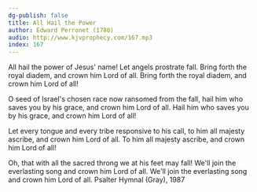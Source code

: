 ```yaml
---
dg-publish: false
title: All Hail the Power
author: Edward Perronet (1780)
audio: http://www.kjvprophecy.com/167.mp3
index: 167
---
```


All hail the power of Jesus' name!
Let angels prostrate fall.
Bring forth the royal diadem,
and crown him Lord of all.
Bring forth the royal diadem,
and crown him Lord of all!

O seed of Israel's chosen race
now ransomed from the fall,
hail him who saves you by his grace,
and crown him Lord of all.
Hail him who saves you by his grace,
and crown him Lord of all!

Let every tongue and every tribe
responsive to his call,
to him all majesty ascribe,
and crown him Lord of all.
To him all majesty ascribe,
and crown him Lord of all!

Oh, that with all the sacred throng
we at his feet may fall!
We'll join the everlasting song
and crown him Lord of all.
We'll join the everlasting song
and crown him Lord of all.
Psalter Hymnal (Gray), 1987